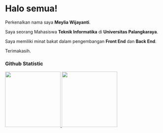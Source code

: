 # Halo semua! 

Perkenalkan nama saya **Meylia Wijayanti**.<br>

Saya seorang Mahasiswa **Teknik Informatika** di **Universitas Palangkaraya**.<br>

Saya memiliki minat bakat dalam pengembangan **Front End** dan **Back End**.<br>

Terimakasih.

### Github Statistic
<p align="left">
<a href="https://github.com/MeyliaWijayanti06">
  <img height="180em" src="https://github-readme-stats-eight-theta.vercel.app/api?username=MeyliaWijayanti06&show_icons=true&theme=algolia&include_all_commits=true&count_private=true"/>
  <img height="180em" src="https://github-readme-stats-eight-theta.vercel.app/api/top-langs/?username=MeyliaWijayanti06&layout=compact&layout=compact&theme=algolia"/>
</a>
</p>
